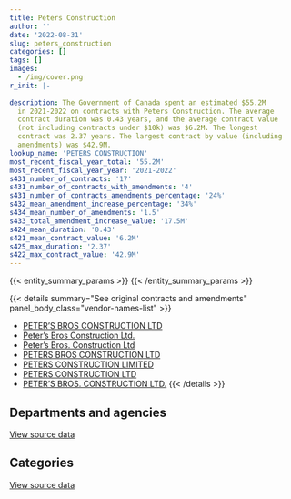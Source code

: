 ```yaml
---
title: Peters Construction
author: ''
date: '2022-08-31'
slug: peters_construction
categories: []
tags: []
images:
  - /img/cover.png
r_init: |-
  
description: The Government of Canada spent an estimated $55.2M
  in 2021-2022 on contracts with Peters Construction. The average
  contract duration was 0.43 years, and the average contract value
  (not including contracts under $10k) was $6.2M. The longest
  contract was 2.37 years. The largest contract by value (including
  amendments) was $42.9M.
lookup_name: 'PETERS CONSTRUCTION'
most_recent_fiscal_year_total: '55.2M'
most_recent_fiscal_year_year: '2021-2022'
s431_number_of_contracts: '17'
s431_number_of_contracts_with_amendments: '4'
s431_number_of_contracts_amendments_percentage: '24%'
s432_mean_amendment_increase_percentage: '34%'
s434_mean_number_of_amendments: '1.5'
s433_total_amendment_increase_value: '17.5M'
s424_mean_duration: '0.43'
s421_mean_contract_value: '6.2M'
s425_max_duration: '2.37'
s422_max_contract_value: '42.9M'
---
```


<script src="/rmarkdown-libs/htmlwidgets/htmlwidgets.js"></script>
<link href="/rmarkdown-libs/datatables-css/datatables-crosstalk.css" rel="stylesheet" />
<script src="/rmarkdown-libs/datatables-binding/datatables.js"></script>
<script src="/rmarkdown-libs/jquery/jquery-3.6.0.min.js"></script>
<link href="/rmarkdown-libs/dt-core-bootstrap/css/dataTables.bootstrap.min.css" rel="stylesheet" />
<link href="/rmarkdown-libs/dt-core-bootstrap/css/dataTables.bootstrap.extra.css" rel="stylesheet" />
<script src="/rmarkdown-libs/dt-core-bootstrap/js/jquery.dataTables.min.js"></script>
<script src="/rmarkdown-libs/dt-core-bootstrap/js/dataTables.bootstrap.min.js"></script>
<link href="/rmarkdown-libs/crosstalk/css/crosstalk.min.css" rel="stylesheet" />
<script src="/rmarkdown-libs/crosstalk/js/crosstalk.min.js"></script>
<script src="/rmarkdown-libs/htmlwidgets/htmlwidgets.js"></script>
<link href="/rmarkdown-libs/datatables-css/datatables-crosstalk.css" rel="stylesheet" />
<script src="/rmarkdown-libs/datatables-binding/datatables.js"></script>
<script src="/rmarkdown-libs/jquery/jquery-3.6.0.min.js"></script>
<link href="/rmarkdown-libs/dt-core-bootstrap/css/dataTables.bootstrap.min.css" rel="stylesheet" />
<link href="/rmarkdown-libs/dt-core-bootstrap/css/dataTables.bootstrap.extra.css" rel="stylesheet" />
<script src="/rmarkdown-libs/dt-core-bootstrap/js/jquery.dataTables.min.js"></script>
<script src="/rmarkdown-libs/dt-core-bootstrap/js/dataTables.bootstrap.min.js"></script>
<link href="/rmarkdown-libs/crosstalk/css/crosstalk.min.css" rel="stylesheet" />
<script src="/rmarkdown-libs/crosstalk/js/crosstalk.min.js"></script>

{{< entity_summary_params >}}
{{< /entity_summary_params >}}

{{< details summary="See original contracts and amendments" panel_body_class="vendor-names-list" >}}
- [PETER’S BROS CONSTRUCTION LTD](https://search.open.canada.ca/en/ct/?sort=contract_value_f%20desc&page=1&search_text=%22PETER%27S%20BROS%20CONSTRUCTION%20LTD%22)
- [Peter’s Bros Construction Ltd.](https://search.open.canada.ca/en/ct/?sort=contract_value_f%20desc&page=1&search_text=%22Peter%27s%20Bros%20Construction%20Ltd.%22)
- [Peter’s Bros. Construction Ltd](https://search.open.canada.ca/en/ct/?sort=contract_value_f%20desc&page=1&search_text=%22Peter%27s%20Bros.%20Construction%20Ltd%22)
- [PETERS BROS CONSTRUCTION LTD](https://search.open.canada.ca/en/ct/?sort=contract_value_f%20desc&page=1&search_text=%22PETERS%20BROS%20CONSTRUCTION%20LTD%22)
- [PETERS CONSTRUCTION LIMITED](https://search.open.canada.ca/en/ct/?sort=contract_value_f%20desc&page=1&search_text=%22PETERS%20CONSTRUCTION%20LIMITED%22)
- [PETERS CONSTRUCTION LTD](https://search.open.canada.ca/en/ct/?sort=contract_value_f%20desc&page=1&search_text=%22PETERS%20CONSTRUCTION%20LTD%22)
- [PETER’S BROS. CONSTRUCTION LTD.](https://search.open.canada.ca/en/ct/?sort=contract_value_f%20desc&page=1&search_text=%22PETER%27S%20BROS.%20CONSTRUCTION%20LTD.%22)
{{< /details >}}

## Departments and agencies

<div id="htmlwidget-1" style="width:100%;height:auto;" class="datatables html-widget"></div>
<script type="application/json" data-for="htmlwidget-1">{"x":{"style":"bootstrap","filter":"none","vertical":false,"data":[["<a href=\"/departments/nrc-cnrc/\">National Research Council Canada<\/a>","<a href=\"/departments/pc/\">Parks Canada<\/a>","<a href=\"/departments/pwgsc-tpsgc/\">Public Services and Procurement Canada<\/a>"],[18126.57,11776398.22,null],[null,14260,4493245.97],[null,6996432.75,12239065.51],[10943.1,null,55140104.81]],"container":"<table class=\"table table-striped table-hover row-border order-column display\">\n  <thead>\n    <tr>\n      <th>Department<\/th>\n      <th>2018-2019<\/th>\n      <th>2019-2020<\/th>\n      <th>2020-2021<\/th>\n      <th>2021-2022<\/th>\n    <\/tr>\n  <\/thead>\n<\/table>","options":{"order":[[4,"desc"]],"pageLength":10,"autoWidth":true,"columnDefs":[{"targets":1,"render":"function(data, type, row, meta) {\n    return type !== 'display' ? data : DTWidget.formatCurrency(data, \"$\", 2, 3, \",\", \".\", true, null);\n  }"},{"targets":2,"render":"function(data, type, row, meta) {\n    return type !== 'display' ? data : DTWidget.formatCurrency(data, \"$\", 2, 3, \",\", \".\", true, null);\n  }"},{"targets":3,"render":"function(data, type, row, meta) {\n    return type !== 'display' ? data : DTWidget.formatCurrency(data, \"$\", 2, 3, \",\", \".\", true, null);\n  }"},{"targets":4,"render":"function(data, type, row, meta) {\n    return type !== 'display' ? data : DTWidget.formatCurrency(data, \"$\", 2, 3, \",\", \".\", true, null);\n  }"},{"width":"16%","targets":[1,2,3,4]},{"className":"dt-right","targets":[1,2,3,4]}],"orderClasses":false}},"evals":["options.columnDefs.0.render","options.columnDefs.1.render","options.columnDefs.2.render","options.columnDefs.3.render"],"jsHooks":[]}</script>
<p class="text-right">
<a href="https://github.com/GoC-Spending/contracts-data/tree/main/data/out/vendors/peters_construction/summary_by_fiscal_year_by_department.csv" class="source-data-link btn btn-link">View source data</a>
</p>

## Categories

<div id="htmlwidget-2" style="width:100%;height:auto;" class="datatables html-widget"></div>
<script type="application/json" data-for="htmlwidget-2">{"x":{"style":"bootstrap","filter":"none","vertical":false,"data":[["<a href=\"/categories/facilities_and_construction/\">Facilities and construction<\/a>","<a href=\"/categories/office_management/\">Office management<\/a>","<a href=\"/categories/industrial_products_and_services/\">Industrial products and services<\/a>"],[11699191.98,48299.3,47033.51],[4493245.97,14260,null],[19235498.26,null,null],[55151047.91,null,null]],"container":"<table class=\"table table-striped table-hover row-border order-column display\">\n  <thead>\n    <tr>\n      <th>Category<\/th>\n      <th>2018-2019<\/th>\n      <th>2019-2020<\/th>\n      <th>2020-2021<\/th>\n      <th>2021-2022<\/th>\n    <\/tr>\n  <\/thead>\n<\/table>","options":{"order":[[4,"desc"]],"dom":"t","pageLength":30,"autoWidth":true,"columnDefs":[{"targets":1,"render":"function(data, type, row, meta) {\n    return type !== 'display' ? data : DTWidget.formatCurrency(data, \"$\", 2, 3, \",\", \".\", true, null);\n  }"},{"targets":2,"render":"function(data, type, row, meta) {\n    return type !== 'display' ? data : DTWidget.formatCurrency(data, \"$\", 2, 3, \",\", \".\", true, null);\n  }"},{"targets":3,"render":"function(data, type, row, meta) {\n    return type !== 'display' ? data : DTWidget.formatCurrency(data, \"$\", 2, 3, \",\", \".\", true, null);\n  }"},{"targets":4,"render":"function(data, type, row, meta) {\n    return type !== 'display' ? data : DTWidget.formatCurrency(data, \"$\", 2, 3, \",\", \".\", true, null);\n  }"},{"width":"16%","targets":[1,2,3,4]},{"className":"dt-right","targets":[1,2,3,4]}],"orderClasses":false,"lengthMenu":[10,25,30,50,100]}},"evals":["options.columnDefs.0.render","options.columnDefs.1.render","options.columnDefs.2.render","options.columnDefs.3.render"],"jsHooks":[]}</script>
<p class="text-right">
<a href="https://github.com/GoC-Spending/contracts-data/tree/main/data/out/vendors/peters_construction/summary_by_fiscal_year_by_category.csv" class="source-data-link btn btn-link">View source data</a>
</p>
